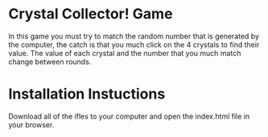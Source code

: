 # Crystal Collector! Game
In this game you must try to match the random number that is generated by the computer, the catch is that you much click on the 4 crystals to find their value. The value of each crystal and the number that you much match change between rounds.
# Installation Instuctions
Download all of the ifles to your computer and open the index.html file in your browser.
